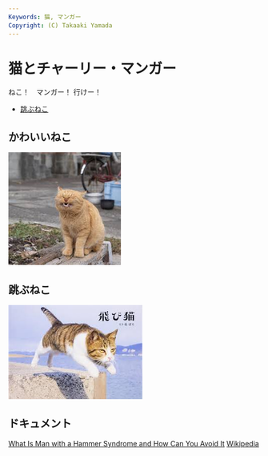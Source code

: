 ```yaml
---
Keywords: 猫, マンガー
Copyright: (C) Takaaki Yamada
---
```


# 猫とチャーリー・マンガー

ねこ！　マンガー！ 行けー！

* [跳ぶねこ](#jumping)

## かわいいねこ

![かわいいねこ](./pretty_cat.jpeg)

## <span id="jumping">跳ぶねこ</span>

![](jumping_cat.jpeg)

## ドキュメント

[What Is Man with a Hammer Syndrome and How Can You Avoid It](Man_with_hammer_syndrome.pdf)
[Wikipedia](https://en.wikipedia.org/wiki/Charlie_Munger)
